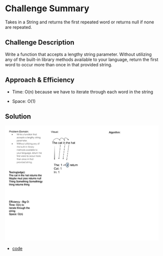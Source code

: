 # Challenge Summary

Takes in a String and returns the first repeated word or returns null if none are repeated.

## Challenge Description

Write a function that accepts a lengthy string parameter.
Without utilizing any of the built-in library methods available to your language, return the first word to occur more than once in that provided string.

## Approach & Efficiency

- Time: O(n) because we have to iterate through each word in the string

- Space: O(1)

## Solution

![](assets/RepeatedWord.jpg)

- [code](challenges/lib/src/main/java/challenges/repeatedWord/RepeatedWord.java)